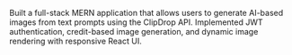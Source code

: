 Built a full-stack MERN application that allows users to generate AI-based images from text prompts using the ClipDrop API. Implemented JWT authentication, credit-based image generation, and dynamic image rendering with responsive React UI.

